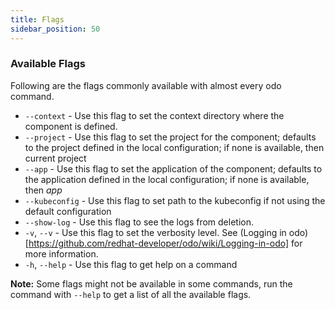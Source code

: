 ```yaml
---
title: Flags
sidebar_position: 50
---
```


### Available Flags
Following are the flags commonly available with almost every odo command.
* `--context` - Use this flag to set the context directory where the component is defined.
* `--project` - Use this flag to set the project for the component; defaults to the project defined in the  local configuration; if none is available, then current project
* `--app` - Use this flag to set the application of the component; defaults to the application defined in the local configuration; if none is available, then _app_
* `--kubeconfig` - Use this flag to set path to the kubeconfig if not using the default configuration
* `--show-log` - Use this flag to see the logs from deletion.
* `-v`, `--v` - Use this flag to set the verbosity level. See (Logging in odo)[https://github.com/redhat-developer/odo/wiki/Logging-in-odo] for more information.
* `-h`, `--help` - Use this flag to get help on a command

**Note:** Some flags might not be available in some commands, run the command with `--help` to get a list of all the available flags.